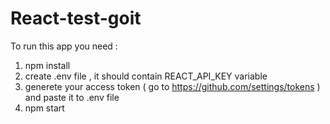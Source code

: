 # React-test-goit
To run this app you need :
1) npm install
2) create .env file , it should contain REACT_API_KEY variable
3) generete your access token ( go to https://github.com/settings/tokens )  and paste it to .env file 
4) npm start
